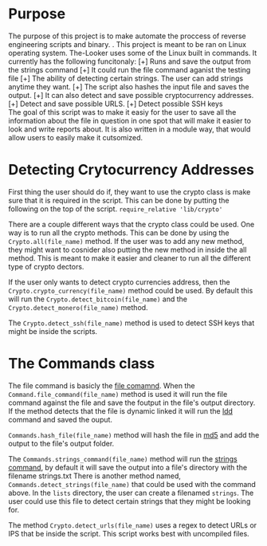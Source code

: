 # Purpose
The purpose of this project is to make automate the proccess of reverse engineering scripts and binary. 
. This project is meant to be ran on Linux operating system. The-Looker uses some of the Linux built in commands.
It currently has the following funcitonaly:
  [+] Runs and save the output from the strings command
  [+] It could run the file command aganist the testing file
  [+] The ability of detecting certain strings. The user can add strings anytime they want.
  [+] The script also hashes the input file and saves the output. 
  [+] It can also detect and save possible cryptocurrency addresses.
  [+] Detect and save possible URLS.
  [+] Detect possible SSH keys<br>
  The goal of this script was to make it easiy for the user to save all the information about the file in question in one spot that will make it 
  easier to look and write reports about. It is also written in a module way,  that would allow users to easily make it cutsomized.  
  
  # Detecting Crytocurrency Addresses
  First thing the user should do if, they want to use the crypto class is make sure that it is required in the
  script. This can be done by putting the following on the top of the script. ```require_relative 'lib/crypto'```<br>
  
  There are a couple different ways that the crypto class could be used. One way is to run all the crypto methods. This can be done by using 
  the ```Crypto.all(file_name)``` method. If the user was to add any new method, they might want to cosnider also putting the new method in inside the
  all method. This is meant to make it easier and cleaner to run all the different type of crypto dectors. 
  
  If the user only wants to detect crypto currencies address, then the ```Crypto.crypto_currency(file_name)``` method could be used. 
  By default this will run the ```Crypto.detect_bitcoin(file_name)``` and the ```Crypto.detect_monero(file_name)``` method. <br>
  
  
  The ```Crypto.detect_ssh(file_name)``` method is used to detect SSH keys that might be inside the scripts.
  
   # The Commands class
   
   The file command is basicly the [file comamnd](http://man7.org/linux/man-pages/man1/file.1.html). When the ```Command.file_command(file_name)``` method is used
   it will run the file command against the file and save the foutput in the file's output directory.  If the method detects that the file is dynamic linked it will run
   the [ldd](http://man7.org/linux/man-pages/man1/ldd.1.html) command and saved the ouput.
   
   ```Commands.hash_file(file_name)``` method will hash the file in [md5](https://tools.ietf.org/html/rfc1321) and add the output to the file's output folder.
   
  The ```Commands.strings_command(file_name)```  method will run the [strings command](https://linux.die.net/man/1/strings), by default it will save the output into a file's directory with the filename strings.txt
  There is another method named, ```Commands.detect_strings(file_name)``` that could be used with the command above. In the ```lists``` directory, the user can create a filenamed ```strings```. The user 
  could use this file to detect certain strings that they might be looking for. 
  
  
  The method ```Crypto.detect_urls(file_name)``` uses a regex to detect URLs or IPS that be inside the script. This script works best with uncompiled files.
